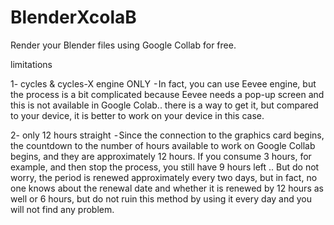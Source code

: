 # BlenderXcolaB
Render your Blender files using Google Collab for free.

limitations

1- cycles & cycles-X engine ONLY  - In fact, you can use Eevee engine, but the process is a bit complicated because Eevee needs a pop-up screen and this is not available in Google Colab.. there is a way to get it, but compared to your device, it is better to work on your device in this case.

2- only 12 hours straight  - Since the connection to the graphics card begins, the countdown to the number of hours available to work on Google Collab begins, and they are approximately 12 hours. If you consume 3 hours, for example, and then stop the process, you still have 9 hours left .. But do not worry, the period is renewed approximately every two days, but in fact, no one knows about the renewal date and whether it is renewed by 12 hours as well or 6 hours, but do not ruin this method by using it every day and you will not find any problem.
